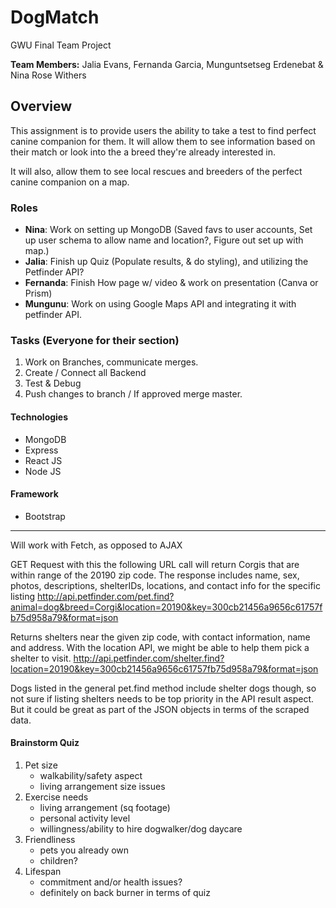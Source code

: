 # DogMatch
GWU Final Team Project

**Team Members:** Jalia Evans, Fernanda Garcia, Munguntsetseg Erdenebat & Nina Rose Withers

## Overview

This assignment is to provide users the ability to take a test to find perfect canine companion for them. It will allow them to see information based on their match or look into the a breed they're already interested in. 

It will also, allow them to see local rescues and breeders of the perfect canine companion on a map. 

### Roles

- **Nina**: Work on setting up MongoDB (Saved favs to user accounts, Set up user schema to allow name and location?, Figure out set up with map.)
- **Jalia**: Finish up Quiz (Populate results, & do styling), and utilizing the Petfinder API?
- **Fernanda**: Finish How page w/ video & work on presentation (Canva or Prism)
- **Mungunu**: Work on using Google Maps API and integrating it with petfinder API.

### Tasks (Everyone for their section)

1. Work on Branches, communicate merges.
1. Create / Connect all Backend
1. Test & Debug
1. Push changes to branch / If approved merge master.


#### Technologies 

- MongoDB
- Express
- React JS
- Node JS

#### Framework
- Bootstrap

---

Will work with Fetch, as opposed to AJAX
 
GET Request with this the following URL call will return Corgis that are within range of the 20190 zip code. The response includes name, sex, photos, descriptions, shelterIDs, locations, and contact info for the specific listing
http://api.petfinder.com/pet.find?animal=dog&breed=Corgi&location=20190&key=300cb21456a9656c61757fb75d958a79&format=json


Returns shelters near the given zip code, with contact information, name and address. With the location API, we might be able to help them pick a shelter to visit.
http://api.petfinder.com/shelter.find?location=20190&key=300cb21456a9656c61757fb75d958a79&format=json


Dogs listed in the general pet.find method include shelter dogs though, so not sure if listing shelters needs to be top priority in the API result aspect. But it could be great as part of the JSON objects in terms of the scraped data.


#### Brainstorm Quiz
1. Pet size
    <!-- - size of the person? -->
    - walkability/safety aspect
    - living arrangement size issues
2. Exercise needs
    - living arrangement (sq footage)
    - personal activity level
    - willingness/ability to hire dogwalker/dog daycare
3. Friendliness
    - pets you already own
    - children?
4. Lifespan
    - commitment and/or health issues?
    - definitely on back burner in terms of quiz

